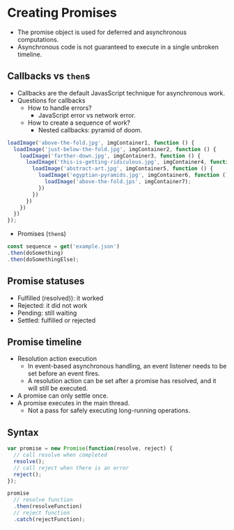 # Creating Promises

- The promise object is used for deferred and asynchronous computations.
- Asynchronous code is not guaranteed to execute in a single unbroken timeline.

## Callbacks vs `then`s
- Callbacks are the default JavasScript technique for asynchronous work.
- Questions for callbacks
  - How to handle errors?
    - JavaScript error vs network error.
  - How to create a sequence of work?
    - Nested callbacks: pyramid of doom.

```js
loadImage('above-the-fold.jpg', imgContainer1, function () {
  loadImage('just-below-the-fold.jpg', imgContainer2, function () {
    loadImage('farther-down.jpg', imgContainer3, function () {
      loadImage('this-is-getting-ridiculous.jpg', imgContainer4, function () {
        loadImage('abstract-art.jpg', imgContainer5, function () {
          loadImage('egyptian-pyramids.jpg', imgContainer6, function () {
            loadImage('above-the-fold.jps', imgContainer7);
          })
        })
      })
    })
  })
});
```

- Promises (`then`s)
```js
const sequence = get('example.json')
.then(doSomething)
.then(doSomethingElse);
```

## Promise statuses
- Fulfilled (resolved)): it worked
- Rejected: it did not work
- Pending: still waiting
- Settled: fulfilled or rejected

## Promise timeline
- Resolution action execution
  - In event-based asynchronous handling, an event listener needs to be set before an event fires.
  - A resolution action can be set after a promise has resolved, and it will still be executed.
- A promise can only settle once.
- A promise executes in the main thread.
  - Not a pass for safely executing long-running operations.

## Syntax
```js
var promise = new Promise(function(resolve, reject) {
  // call resolve when completed
  resolve();
  // call reject when there is an error
  reject();
});

promise
  // resolve function
  .then(resolveFunction)
  // reject function
  .catch(rejectFunction);
```
